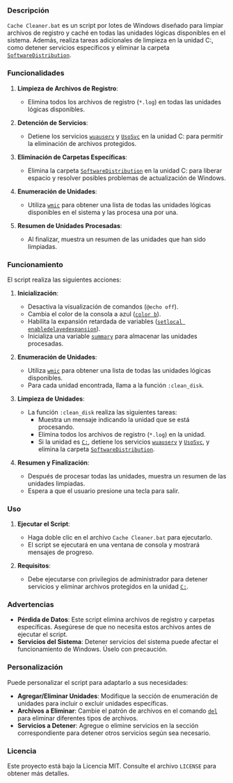 ### Descripción

`Cache Cleaner.bat` es un script por lotes de Windows diseñado para limpiar archivos de registro y caché en todas las unidades lógicas disponibles en el sistema. Además, realiza tareas adicionales de limpieza en la unidad C:, como detener servicios específicos y eliminar la carpeta [`SoftwareDistribution`](command:_github.copilot.openSymbolFromReferences?%5B%22SoftwareDistribution%22%2C%5B%7B%22uri%22%3A%7B%22%24mid%22%3A1%2C%22fsPath%22%3A%22c%3A%5C%5CUsers%5C%5Cilike%5C%5CDocuments%5C%5COptimizacion%5C%5CProgramas%5C%5CCache%20Cleaner.bat%22%2C%22_sep%22%3A1%2C%22external%22%3A%22file%3A%2F%2F%2Fc%253A%2FUsers%2Filike%2FDocuments%2FOptimizacion%2FProgramas%2FCache%2520Cleaner.bat%22%2C%22path%22%3A%22%2FC%3A%2FUsers%2Filike%2FDocuments%2FOptimizacion%2FProgramas%2FCache%20Cleaner.bat%22%2C%22scheme%22%3A%22file%22%7D%2C%22pos%22%3A%7B%22line%22%3A46%2C%22character%22%3A28%7D%7D%5D%5D "Go to definition").

### Funcionalidades

1. **Limpieza de Archivos de Registro**:

   - Elimina todos los archivos de registro (`*.log`) en todas las unidades lógicas disponibles.

2. **Detención de Servicios**:

   - Detiene los servicios [`wuauserv`](command:_github.copilot.openSymbolFromReferences?%5B%22wuauserv%22%2C%5B%7B%22uri%22%3A%7B%22%24mid%22%3A1%2C%22fsPath%22%3A%22c%3A%5C%5CUsers%5C%5Cilike%5C%5CDocuments%5C%5COptimizacion%5C%5CProgramas%5C%5CCache%20Cleaner.bat%22%2C%22_sep%22%3A1%2C%22external%22%3A%22file%3A%2F%2F%2Fc%253A%2FUsers%2Filike%2FDocuments%2FOptimizacion%2FProgramas%2FCache%2520Cleaner.bat%22%2C%22path%22%3A%22%2FC%3A%2FUsers%2Filike%2FDocuments%2FOptimizacion%2FProgramas%2FCache%20Cleaner.bat%22%2C%22scheme%22%3A%22file%22%7D%2C%22pos%22%3A%7B%22line%22%3A41%2C%22character%22%3A13%7D%7D%5D%5D "Go to definition") y [`UsoSvc`](command:_github.copilot.openSymbolFromReferences?%5B%22UsoSvc%22%2C%5B%7B%22uri%22%3A%7B%22%24mid%22%3A1%2C%22fsPath%22%3A%22c%3A%5C%5CUsers%5C%5Cilike%5C%5CDocuments%5C%5COptimizacion%5C%5CProgramas%5C%5CCache%20Cleaner.bat%22%2C%22_sep%22%3A1%2C%22external%22%3A%22file%3A%2F%2F%2Fc%253A%2FUsers%2Filike%2FDocuments%2FOptimizacion%2FProgramas%2FCache%2520Cleaner.bat%22%2C%22path%22%3A%22%2FC%3A%2FUsers%2Filike%2FDocuments%2FOptimizacion%2FProgramas%2FCache%20Cleaner.bat%22%2C%22scheme%22%3A%22file%22%7D%2C%22pos%22%3A%7B%22line%22%3A42%2C%22character%22%3A13%7D%7D%5D%5D "Go to definition") en la unidad C: para permitir la eliminación de archivos protegidos.

3. **Eliminación de Carpetas Específicas**:

   - Elimina la carpeta [`SoftwareDistribution`](command:_github.copilot.openSymbolFromReferences?%5B%22SoftwareDistribution%22%2C%5B%7B%22uri%22%3A%7B%22%24mid%22%3A1%2C%22fsPath%22%3A%22c%3A%5C%5CUsers%5C%5Cilike%5C%5CDocuments%5C%5COptimizacion%5C%5CProgramas%5C%5CCache%20Cleaner.bat%22%2C%22_sep%22%3A1%2C%22external%22%3A%22file%3A%2F%2F%2Fc%253A%2FUsers%2Filike%2FDocuments%2FOptimizacion%2FProgramas%2FCache%2520Cleaner.bat%22%2C%22path%22%3A%22%2FC%3A%2FUsers%2Filike%2FDocuments%2FOptimizacion%2FProgramas%2FCache%20Cleaner.bat%22%2C%22scheme%22%3A%22file%22%7D%2C%22pos%22%3A%7B%22line%22%3A46%2C%22character%22%3A28%7D%7D%5D%5D "Go to definition") en la unidad C: para liberar espacio y resolver posibles problemas de actualización de Windows.

4. **Enumeración de Unidades**:

   - Utiliza [`wmic`](command:_github.copilot.openSymbolFromReferences?%5B%22wmic%22%2C%5B%7B%22uri%22%3A%7B%22%24mid%22%3A1%2C%22fsPath%22%3A%22c%3A%5C%5CUsers%5C%5Cilike%5C%5CDocuments%5C%5COptimizacion%5C%5CProgramas%5C%5CCache%20Cleaner.bat%22%2C%22_sep%22%3A1%2C%22external%22%3A%22file%3A%2F%2F%2Fc%253A%2FUsers%2Filike%2FDocuments%2FOptimizacion%2FProgramas%2FCache%2520Cleaner.bat%22%2C%22path%22%3A%22%2FC%3A%2FUsers%2Filike%2FDocuments%2FOptimizacion%2FProgramas%2FCache%20Cleaner.bat%22%2C%22scheme%22%3A%22file%22%7D%2C%22pos%22%3A%7B%22line%22%3A8%2C%22character%22%3A26%7D%7D%5D%5D "Go to definition") para obtener una lista de todas las unidades lógicas disponibles en el sistema y las procesa una por una.

5. **Resumen de Unidades Procesadas**:
   - Al finalizar, muestra un resumen de las unidades que han sido limpiadas.

### Funcionamiento

El script realiza las siguientes acciones:

1. **Inicialización**:

   - Desactiva la visualización de comandos (`@echo off`).
   - Cambia el color de la consola a azul ([`color b`](command:_github.copilot.openSymbolFromReferences?%5B%22color%20b%22%2C%5B%7B%22uri%22%3A%7B%22%24mid%22%3A1%2C%22fsPath%22%3A%22c%3A%5C%5CUsers%5C%5Cilike%5C%5CDocuments%5C%5COptimizacion%5C%5CProgramas%5C%5CCache%20Cleaner.bat%22%2C%22_sep%22%3A1%2C%22external%22%3A%22file%3A%2F%2F%2Fc%253A%2FUsers%2Filike%2FDocuments%2FOptimizacion%2FProgramas%2FCache%2520Cleaner.bat%22%2C%22path%22%3A%22%2FC%3A%2FUsers%2Filike%2FDocuments%2FOptimizacion%2FProgramas%2FCache%20Cleaner.bat%22%2C%22scheme%22%3A%22file%22%7D%2C%22pos%22%3A%7B%22line%22%3A1%2C%22character%22%3A6%7D%7D%5D%5D "Go to definition")).
   - Habilita la expansión retardada de variables ([`setlocal enabledelayedexpansion`](command:_github.copilot.openSymbolFromReferences?%5B%22setlocal%20enabledelayedexpansion%22%2C%5B%7B%22uri%22%3A%7B%22%24mid%22%3A1%2C%22fsPath%22%3A%22c%3A%5C%5CUsers%5C%5Cilike%5C%5CDocuments%5C%5COptimizacion%5C%5CProgramas%5C%5CCache%20Cleaner.bat%22%2C%22_sep%22%3A1%2C%22external%22%3A%22file%3A%2F%2F%2Fc%253A%2FUsers%2Filike%2FDocuments%2FOptimizacion%2FProgramas%2FCache%2520Cleaner.bat%22%2C%22path%22%3A%22%2FC%3A%2FUsers%2Filike%2FDocuments%2FOptimizacion%2FProgramas%2FCache%20Cleaner.bat%22%2C%22scheme%22%3A%22file%22%7D%2C%22pos%22%3A%7B%22line%22%3A2%2C%22character%22%3A9%7D%7D%5D%5D "Go to definition")).
   - Inicializa una variable [`summary`](command:_github.copilot.openSymbolFromReferences?%5B%22summary%22%2C%5B%7B%22uri%22%3A%7B%22%24mid%22%3A1%2C%22fsPath%22%3A%22c%3A%5C%5CUsers%5C%5Cilike%5C%5CDocuments%5C%5COptimizacion%5C%5CProgramas%5C%5CCache%20Cleaner.bat%22%2C%22_sep%22%3A1%2C%22external%22%3A%22file%3A%2F%2F%2Fc%253A%2FUsers%2Filike%2FDocuments%2FOptimizacion%2FProgramas%2FCache%2520Cleaner.bat%22%2C%22path%22%3A%22%2FC%3A%2FUsers%2Filike%2FDocuments%2FOptimizacion%2FProgramas%2FCache%20Cleaner.bat%22%2C%22scheme%22%3A%22file%22%7D%2C%22pos%22%3A%7B%22line%22%3A5%2C%22character%22%3A4%7D%7D%5D%5D "Go to definition") para almacenar las unidades procesadas.

2. **Enumeración de Unidades**:

   - Utiliza [`wmic`](command:_github.copilot.openSymbolFromReferences?%5B%22wmic%22%2C%5B%7B%22uri%22%3A%7B%22%24mid%22%3A1%2C%22fsPath%22%3A%22c%3A%5C%5CUsers%5C%5Cilike%5C%5CDocuments%5C%5COptimizacion%5C%5CProgramas%5C%5CCache%20Cleaner.bat%22%2C%22_sep%22%3A1%2C%22external%22%3A%22file%3A%2F%2F%2Fc%253A%2FUsers%2Filike%2FDocuments%2FOptimizacion%2FProgramas%2FCache%2520Cleaner.bat%22%2C%22path%22%3A%22%2FC%3A%2FUsers%2Filike%2FDocuments%2FOptimizacion%2FProgramas%2FCache%20Cleaner.bat%22%2C%22scheme%22%3A%22file%22%7D%2C%22pos%22%3A%7B%22line%22%3A8%2C%22character%22%3A26%7D%7D%5D%5D "Go to definition") para obtener una lista de todas las unidades lógicas disponibles.
   - Para cada unidad encontrada, llama a la función `:clean_disk`.

3. **Limpieza de Unidades**:

   - La función `:clean_disk` realiza las siguientes tareas:
     - Muestra un mensaje indicando la unidad que se está procesando.
     - Elimina todos los archivos de registro (`*.log`) en la unidad.
     - Si la unidad es [`C:`](command:_github.copilot.openSymbolFromReferences?%5B%22C%3A%22%2C%5B%7B%22uri%22%3A%7B%22%24mid%22%3A1%2C%22fsPath%22%3A%22c%3A%5C%5CUsers%5C%5Cilike%5C%5CDocuments%5C%5COptimizacion%5C%5CProgramas%5C%5CCache%20Cleaner.bat%22%2C%22_sep%22%3A1%2C%22external%22%3A%22file%3A%2F%2F%2Fc%253A%2FUsers%2Filike%2FDocuments%2FOptimizacion%2FProgramas%2FCache%2520Cleaner.bat%22%2C%22path%22%3A%22%2FC%3A%2FUsers%2Filike%2FDocuments%2FOptimizacion%2FProgramas%2FCache%20Cleaner.bat%22%2C%22scheme%22%3A%22file%22%7D%2C%22pos%22%3A%7B%22line%22%3A38%2C%22character%22%3A14%7D%7D%5D%5D "Go to definition"), detiene los servicios [`wuauserv`](command:_github.copilot.openSymbolFromReferences?%5B%22wuauserv%22%2C%5B%7B%22uri%22%3A%7B%22%24mid%22%3A1%2C%22fsPath%22%3A%22c%3A%5C%5CUsers%5C%5Cilike%5C%5CDocuments%5C%5COptimizacion%5C%5CProgramas%5C%5CCache%20Cleaner.bat%22%2C%22_sep%22%3A1%2C%22external%22%3A%22file%3A%2F%2F%2Fc%253A%2FUsers%2Filike%2FDocuments%2FOptimizacion%2FProgramas%2FCache%2520Cleaner.bat%22%2C%22path%22%3A%22%2FC%3A%2FUsers%2Filike%2FDocuments%2FOptimizacion%2FProgramas%2FCache%20Cleaner.bat%22%2C%22scheme%22%3A%22file%22%7D%2C%22pos%22%3A%7B%22line%22%3A41%2C%22character%22%3A13%7D%7D%5D%5D "Go to definition") y [`UsoSvc`](command:_github.copilot.openSymbolFromReferences?%5B%22UsoSvc%22%2C%5B%7B%22uri%22%3A%7B%22%24mid%22%3A1%2C%22fsPath%22%3A%22c%3A%5C%5CUsers%5C%5Cilike%5C%5CDocuments%5C%5COptimizacion%5C%5CProgramas%5C%5CCache%20Cleaner.bat%22%2C%22_sep%22%3A1%2C%22external%22%3A%22file%3A%2F%2F%2Fc%253A%2FUsers%2Filike%2FDocuments%2FOptimizacion%2FProgramas%2FCache%2520Cleaner.bat%22%2C%22path%22%3A%22%2FC%3A%2FUsers%2Filike%2FDocuments%2FOptimizacion%2FProgramas%2FCache%20Cleaner.bat%22%2C%22scheme%22%3A%22file%22%7D%2C%22pos%22%3A%7B%22line%22%3A42%2C%22character%22%3A13%7D%7D%5D%5D "Go to definition"), y elimina la carpeta [`SoftwareDistribution`](command:_github.copilot.openSymbolFromReferences?%5B%22SoftwareDistribution%22%2C%5B%7B%22uri%22%3A%7B%22%24mid%22%3A1%2C%22fsPath%22%3A%22c%3A%5C%5CUsers%5C%5Cilike%5C%5CDocuments%5C%5COptimizacion%5C%5CProgramas%5C%5CCache%20Cleaner.bat%22%2C%22_sep%22%3A1%2C%22external%22%3A%22file%3A%2F%2F%2Fc%253A%2FUsers%2Filike%2FDocuments%2FOptimizacion%2FProgramas%2FCache%2520Cleaner.bat%22%2C%22path%22%3A%22%2FC%3A%2FUsers%2Filike%2FDocuments%2FOptimizacion%2FProgramas%2FCache%20Cleaner.bat%22%2C%22scheme%22%3A%22file%22%7D%2C%22pos%22%3A%7B%22line%22%3A46%2C%22character%22%3A28%7D%7D%5D%5D "Go to definition").

4. **Resumen y Finalización**:
   - Después de procesar todas las unidades, muestra un resumen de las unidades limpiadas.
   - Espera a que el usuario presione una tecla para salir.

### Uso

1. **Ejecutar el Script**:

   - Haga doble clic en el archivo `Cache Cleaner.bat` para ejecutarlo.
   - El script se ejecutará en una ventana de consola y mostrará mensajes de progreso.

2. **Requisitos**:
   - Debe ejecutarse con privilegios de administrador para detener servicios y eliminar archivos protegidos en la unidad [`C:`](command:_github.copilot.openSymbolFromReferences?%5B%22C%3A%22%2C%5B%7B%22uri%22%3A%7B%22%24mid%22%3A1%2C%22fsPath%22%3A%22c%3A%5C%5CUsers%5C%5Cilike%5C%5CDocuments%5C%5COptimizacion%5C%5CProgramas%5C%5CCache%20Cleaner.bat%22%2C%22_sep%22%3A1%2C%22external%22%3A%22file%3A%2F%2F%2Fc%253A%2FUsers%2Filike%2FDocuments%2FOptimizacion%2FProgramas%2FCache%2520Cleaner.bat%22%2C%22path%22%3A%22%2FC%3A%2FUsers%2Filike%2FDocuments%2FOptimizacion%2FProgramas%2FCache%20Cleaner.bat%22%2C%22scheme%22%3A%22file%22%7D%2C%22pos%22%3A%7B%22line%22%3A38%2C%22character%22%3A14%7D%7D%5D%5D "Go to definition").

### Advertencias

- **Pérdida de Datos**: Este script elimina archivos de registro y carpetas específicas. Asegúrese de que no necesita estos archivos antes de ejecutar el script.
- **Servicios del Sistema**: Detener servicios del sistema puede afectar el funcionamiento de Windows. Úselo con precaución.

### Personalización

Puede personalizar el script para adaptarlo a sus necesidades:

- **Agregar/Eliminar Unidades**: Modifique la sección de enumeración de unidades para incluir o excluir unidades específicas.
- **Archivos a Eliminar**: Cambie el patrón de archivos en el comando [`del`](command:_github.copilot.openSymbolFromReferences?%5B%22del%22%2C%5B%7B%22uri%22%3A%7B%22%24mid%22%3A1%2C%22fsPath%22%3A%22c%3A%5C%5CUsers%5C%5Cilike%5C%5CDocuments%5C%5COptimizacion%5C%5CProgramas%5C%5CCache%20Cleaner.bat%22%2C%22_sep%22%3A1%2C%22external%22%3A%22file%3A%2F%2F%2Fc%253A%2FUsers%2Filike%2FDocuments%2FOptimizacion%2FProgramas%2FCache%2520Cleaner.bat%22%2C%22path%22%3A%22%2FC%3A%2FUsers%2Filike%2FDocuments%2FOptimizacion%2FProgramas%2FCache%20Cleaner.bat%22%2C%22scheme%22%3A%22file%22%7D%2C%22pos%22%3A%7B%22line%22%3A35%2C%22character%22%3A0%7D%7D%5D%5D "Go to definition") para eliminar diferentes tipos de archivos.
- **Servicios a Detener**: Agregue o elimine servicios en la sección correspondiente para detener otros servicios según sea necesario.

### Licencia

Este proyecto está bajo la Licencia MIT. Consulte el archivo `LICENSE` para obtener más detalles.
